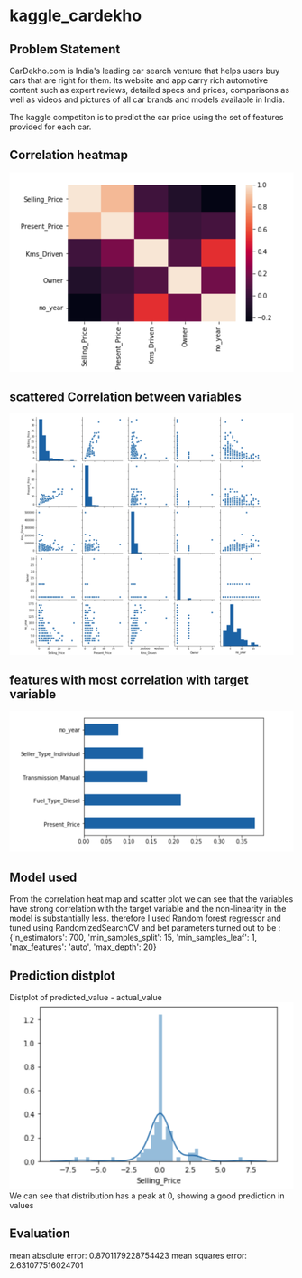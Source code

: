 # kaggle_cardekho

## Problem Statement
CarDekho.com is India's leading car search venture that helps users buy cars that are right for them. 
Its website and app carry rich automotive content such as expert reviews, detailed specs and prices, 
comparisons as well as videos and pictures of all car brands and models available in India. 

The kaggle competiton is to predict the car price using the set of features provided for each car.

## Correlation heatmap 

![alt text](https://github.com/SHINE1607/kaggle_cardekho/blob/master/images/correlation_heatmap.png)

## scattered Correlation between variables

![alt text](https://github.com/SHINE1607/kaggle_cardekho/blob/master/images/correlation.png)

## features with most correlation with target variable

![alt text](https://github.com/SHINE1607/kaggle_cardekho/blob/master/images/feature_importance.png)

## Model used 

From the correlation heat map and scatter plot we can see that the variables have strong correlation
with the target variable and the non-linearity in the model is substantially less.
therefore I used Random forest regressor and tuned using RandomizedSearchCV and bet parameters turned out 
to be :
{'n_estimators': 700,
  'min_samples_split': 15,
  'min_samples_leaf': 1,
  'max_features': 'auto',
  'max_depth': 20}

## Prediction distplot

Distplot of predicted_value - actual_value
![alt text](https://github.com/SHINE1607/kaggle_cardekho/blob/master/images/prediction.png)
We can see that distribution has a peak at 0, showing a good prediction in values

## Evaluation
mean absolute error: 0.8701179228754423
mean squares error: 2.631077516024701


